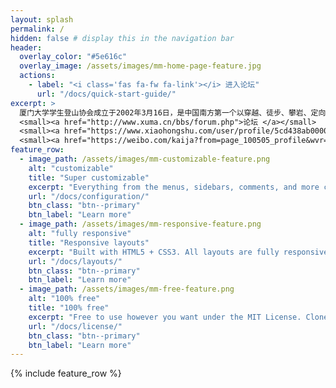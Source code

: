 ```yaml
---
layout: splash
permalink: /
hidden: false # display this in the navigation bar
header:
  overlay_color: "#5e616c"
  overlay_image: /assets/images/mm-home-page-feature.jpg
  actions:
    - label: "<i class='fas fa-fw fa-link'></i> 进入论坛"
      url: "/docs/quick-start-guide/"
excerpt: >
  厦门大学学生登山协会成立于2002年3月16日，是中国南方第一个以穿越、徒步、攀岩、定向越野、骑行等户外运动为主体活动的学生社团。协会秉承厦门大学“自强不息，止于至善”的校训，以“贴近自然、挑战自我”为理念稳步发展，已连续多年获得厦门大学“十佳社团”称号。协会一贯坚持理性、安全的登山理念，登山要达到的，不仅是实际的海拔高度，更重要的是心灵的高度；坚持“除了脚印什么都不留下，除了照片什么都不带走”的环保原则，我们贴近自然但不破坏自然；坚持用行动来证明：厦大浪漫、温馨，但决不安逸。<br />
  <small><a href="http://www.xuma.cn/bbs/forum.php">论坛 </a></small> 
  <small><a href="https://www.xiaohongshu.com/user/profile/5cd438ab0000000011031977">小红书 </a></small> 
  <small><a href="https://weibo.com/kaija?from=page_100505_profile&wvr=6&mod=like">微博 </a></small>
feature_row:
  - image_path: /assets/images/mm-customizable-feature.png
    alt: "customizable"
    title: "Super customizable"
    excerpt: "Everything from the menus, sidebars, comments, and more can be configured or set with YAML Front Matter."
    url: "/docs/configuration/"
    btn_class: "btn--primary"
    btn_label: "Learn more"
  - image_path: /assets/images/mm-responsive-feature.png
    alt: "fully responsive"
    title: "Responsive layouts"
    excerpt: "Built with HTML5 + CSS3. All layouts are fully responsive with helpers to augment your content."
    url: "/docs/layouts/"
    btn_class: "btn--primary"
    btn_label: "Learn more"
  - image_path: /assets/images/mm-free-feature.png
    alt: "100% free"
    title: "100% free"
    excerpt: "Free to use however you want under the MIT License. Clone it, fork it, customize it... whatever!"
    url: "/docs/license/"
    btn_class: "btn--primary"
    btn_label: "Learn more"      
---
```


{% include feature_row %}
